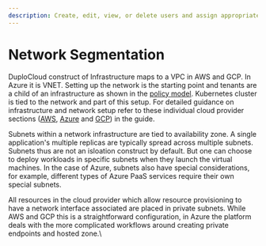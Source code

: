 ```yaml
---
description: Create, edit, view, or delete users and assign appropriate roles
---
```


# Network Segmentation



DuploCloud construct of Infrastructure maps to a VPC in AWS and GCP. In Azure it is VNET. Setting up the network is the starting point and tenants are a child of an infrastructure as shown in the [policy model](../../getting-started/application-focussed-interface/). Kubernetes cluster is tied to the network and part of this setup. For detailed guidance on infrastructure and network setup refer to these individual cloud provider sections ([AWS](../../aws-user-guide/use-cases/disaster-recovery/), [Azure](../../azure-user-guide/use-cases/infrastructure-and-plan/) and [GCP](../../gcp-user-guide/use-cases/disaster-recovery/)) in the guide.&#x20;

Subnets within a network infrastructure are tied to availability zone. A single application's multiple replicas are typically spread across multiple subnets. Subnets thus are not an isloation construct by default. But one can choose to deploy workloads in specific subnets when they launch the virtual machines. In the case of Azure, subnets also have special considerations, for example, different types of Azure PaaS services require their own special subnets.

All resources in the cloud provider which allow resource provisioning to have a network interface associated are placed in private subnets. While AWS and GCP this is a straightforward configuration, in Azure the platform deals with the more complicated workflows around creating private endpoints and hosted zone.\
